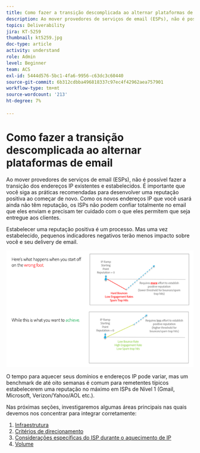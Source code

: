 ```yaml
---
title: Como fazer a transição descomplicada ao alternar plataformas de email.
description: Ao mover provedores de serviços de email (ESPs), não é possível fazer a transição dos endereços IP existentes e estabelecidos. É importante que você siga as práticas recomendadas para desenvolver uma reputação positiva ao começar de novo.
topics: Deliverability
jira: KT-5259
thumbnail: kt5259.jpg
doc-type: article
activity: understand
role: Admin
level: Beginner
team: ACS
exl-id: 5444d576-5bc1-4fa6-9956-c63dc3c60440
source-git-commit: 6b312cdbba496818337c97ec4f42962aea757901
workflow-type: tm+mt
source-wordcount: '213'
ht-degree: 7%

---
```


# Como fazer a transição descomplicada ao alternar plataformas de email

Ao mover provedores de serviços de email (ESPs), não é possível fazer a transição dos endereços IP existentes e estabelecidos. É importante que você siga as práticas recomendadas para desenvolver uma reputação positiva ao começar de novo. Como os novos endereços IP que você usará ainda não têm reputação, os ISPs não podem confiar totalmente no email que eles enviam e precisam ter cuidado com o que eles permitem que seja entregue aos clientes.

Estabelecer uma reputação positiva é um processo. Mas uma vez estabelecido, pequenos indicadores negativos terão menos impacto sobre você e seu delivery de email.

![Processo de transição](../assets/transition-process.png)

O tempo para aquecer seus domínios e endereços IP pode variar, mas um benchmark de até oito semanas é comum para remetentes típicos estabelecerem uma reputação no máximo em ISPs de Nível 1 (Gmail, Microsoft, Verizon/Yahoo/AOL etc.).

Nas próximas seções, investigaremos algumas áreas principais nas quais devemos nos concentrar para integrar corretamente:

1. [Infraestrutura](/help/transition-process/infrastructure.md)
2. [Critérios de direcionamento](/help/transition-process/targeting-criteria.md)
3. [Considerações específicas do ISP durante o aquecimento de IP](/help/transition-process/isp-specific-considerations-during-ip-warming.md)
4. [Volume](/help/transition-process/volume.md)
